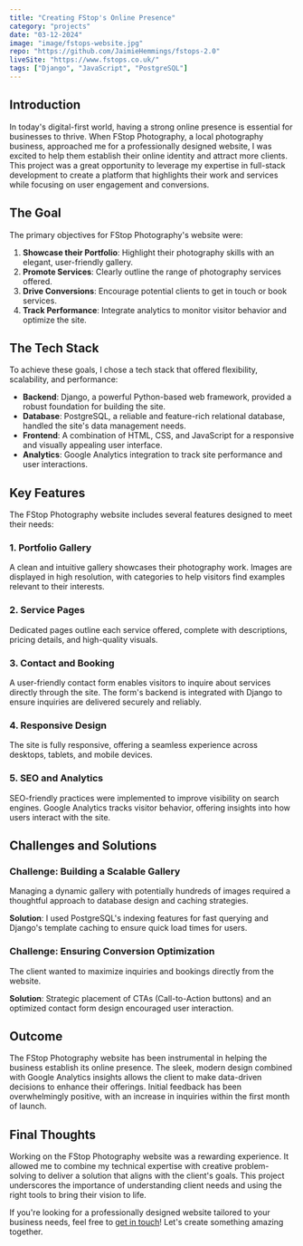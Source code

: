 ```yaml
---
title: "Creating FStop's Online Presence"
category: "projects"
date: "03-12-2024"
image: "image/fstops-website.jpg"
repo: "https://github.com/JaimieHemmings/fstops-2.0"
liveSite: "https://www.fstops.co.uk/"
tags: ["Django", "JavaScript", "PostgreSQL"]
---
```


## Introduction

In today's digital-first world, having a strong online presence is essential for businesses to thrive. When FStop Photography, a local photography business, approached me for a professionally designed website, I was excited to help them establish their online identity and attract more clients. This project was a great opportunity to leverage my expertise in full-stack development to create a platform that highlights their work and services while focusing on user engagement and conversions.

## The Goal

The primary objectives for FStop Photography's website were:

1. **Showcase their Portfolio**: Highlight their photography skills with an elegant, user-friendly gallery.
2. **Promote Services**: Clearly outline the range of photography services offered.
3. **Drive Conversions**: Encourage potential clients to get in touch or book services.
4. **Track Performance**: Integrate analytics to monitor visitor behavior and optimize the site.

## The Tech Stack

To achieve these goals, I chose a tech stack that offered flexibility, scalability, and performance:

- **Backend**: Django, a powerful Python-based web framework, provided a robust foundation for building the site.
- **Database**: PostgreSQL, a reliable and feature-rich relational database, handled the site's data management needs.
- **Frontend**: A combination of HTML, CSS, and JavaScript for a responsive and visually appealing user interface.
- **Analytics**: Google Analytics integration to track site performance and user interactions.

## Key Features

The FStop Photography website includes several features designed to meet their needs:

### 1. **Portfolio Gallery**
A clean and intuitive gallery showcases their photography work. Images are displayed in high resolution, with categories to help visitors find examples relevant to their interests.

### 2. **Service Pages**
Dedicated pages outline each service offered, complete with descriptions, pricing details, and high-quality visuals.

### 3. **Contact and Booking**
A user-friendly contact form enables visitors to inquire about services directly through the site. The form's backend is integrated with Django to ensure inquiries are delivered securely and reliably.

### 4. **Responsive Design**
The site is fully responsive, offering a seamless experience across desktops, tablets, and mobile devices.

### 5. **SEO and Analytics**
SEO-friendly practices were implemented to improve visibility on search engines. Google Analytics tracks visitor behavior, offering insights into how users interact with the site.

## Challenges and Solutions

### **Challenge**: Building a Scalable Gallery  
Managing a dynamic gallery with potentially hundreds of images required a thoughtful approach to database design and caching strategies.

**Solution**: I used PostgreSQL's indexing features for fast querying and Django's template caching to ensure quick load times for users.

### **Challenge**: Ensuring Conversion Optimization  
The client wanted to maximize inquiries and bookings directly from the website.

**Solution**: Strategic placement of CTAs (Call-to-Action buttons) and an optimized contact form design encouraged user interaction.

## Outcome

The FStop Photography website has been instrumental in helping the business establish its online presence. The sleek, modern design combined with Google Analytics insights allows the client to make data-driven decisions to enhance their offerings. Initial feedback has been overwhelmingly positive, with an increase in inquiries within the first month of launch.

## Final Thoughts

Working on the FStop Photography website was a rewarding experience. It allowed me to combine my technical expertise with creative problem-solving to deliver a solution that aligns with the client's goals. This project underscores the importance of understanding client needs and using the right tools to bring their vision to life.

If you're looking for a professionally designed website tailored to your business needs, feel free to [get in touch](/contact)! Let's create something amazing together.
